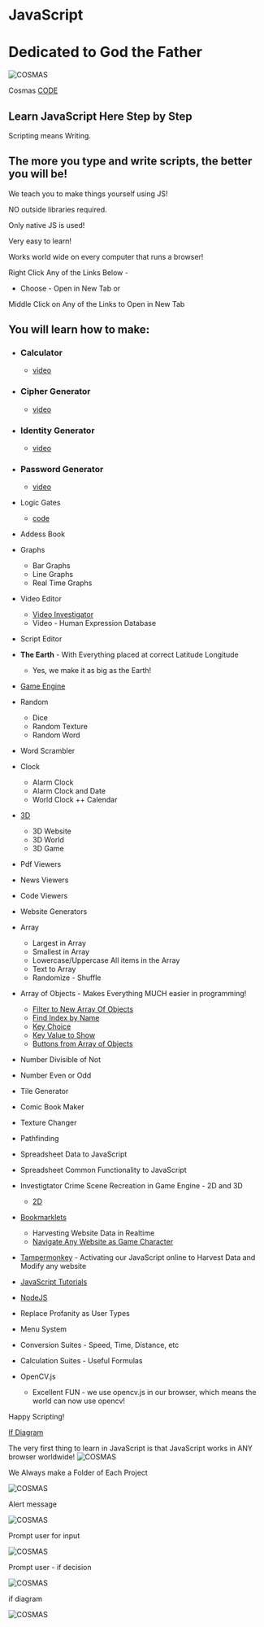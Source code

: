 # JavaScript

# Dedicated to God the Father

![COSMAS](https://collegeofscripting.weebly.com/uploads/6/4/4/8/64482293/college-sign_orig.gif)

Cosmas [CODE](https://github.com/christophertopalian)

## Learn JavaScript Here Step by Step

Scripting means Writing.

## The more you type and write scripts, the better you will be!

We teach you to make things yourself using JS!

NO outside libraries required.

Only native JS is used!

Very easy to learn!

Works world wide on every computer that runs a browser!


Right Click Any of the Links Below - 
  + Choose - Open in New Tab
or

Middle Click on Any of the Links to Open in New Tab

## You will learn how to make:
+ ### Calculator
  + [video](https://twitter.com/CollegeOfScript/status/1607320247928868864)
  
+ ### Cipher Generator
  + [video](https://twitter.com/CollegeOfScript/status/1610700699846819857)
  
+ ### Identity Generator
  + [video](https://twitter.com/CollegeOfScript/status/1610728273859809280)
  
+ ### Password Generator
  + [video](https://twitter.com/CollegeOfScript/status/1612000852796923904)

+ Logic Gates
  + [code](https://github.com/ChristopherTopalian/Topalian_JavaScript/tree/main/js_logic_gates)

+ Addess Book
+ Graphs
  + Bar Graphs
  + Line Graphs
  + Real Time Graphs

+ Video Editor
  + [Video Investigator](https://github.com/ChristopherTopalian/VideoInvestigator)
  + Video - Human Expression Database

+ Script Editor

+ **The Earth** - With Everything placed at correct Latitude Longitude
  + Yes, we make it as big as the Earth!
+ [Game Engine](https://github.com/ChristopherTopalian/Topalian-Game-Engine)
+ Random
  + Dice
  + Random Texture
  + Random Word
+ Word Scrambler
+ Clock
  + Alarm Clock
  + Alarm Clock and Date
  + World Clock
++ Calendar
+ [3D](https://github.com/ChristopherTopalian/Topalian_BabylonJS)
  + 3D Website
  + 3D World
  + 3D Game
+ Pdf Viewers
+ News Viewers
+ Code Viewers
+ Website Generators
+ Array
  + Largest in Array
  + Smallest in Array
  + Lowercase/Uppercase All items in the Array
  + Text to Array
  + Randomize - Shuffle
+ Array of Objects - Makes Everything MUCH easier in programming!
  + [Filter to New Array Of Objects](https://github.com/ChristopherTopalian/Topalian_JavaScript/tree/main/js_array_of_objects_filter_to_new_array_of_objects)
  + [Find Index by Name](https://github.com/ChristopherTopalian/Topalian_JavaScript/tree/main/js_array_of_objects_find_index_by_name)
  + [Key Choice](https://github.com/ChristopherTopalian/Topalian_JavaScript/tree/main/js_array_of_objects_key_choice)
  + [Key Value to Show](https://github.com/ChristopherTopalian/Topalian_JavaScript/tree/main/js_array_of_objects_key_value_to_show)
  + [Buttons from Array of Objects](https://github.com/ChristopherTopalian/Topalian_JavaScript/tree/main/js_buttons_create_from_array_of_objects)

+ Number Divisible of Not
+ Number Even or Odd
+ Tile Generator
+ Comic Book Maker
+ Texture Changer
+ Pathfinding
+ Spreadsheet Data to JavaScript
+ Spreadsheet Common Functionality to JavaScript
+ Investigtator Crime Scene Recreation in Game Engine - 2D and 3D
  + [2D](https://github.com/ChristopherTopalian/TopalianGameEngineDataNavigator)
+ [Bookmarklets](https://github.com/ChristopherTopalian/Topalian_JavaScript_Bookmarklets)
  + Harvesting Website Data in Realtime
  + [Navigate Any Website as Game Character](https://github.com/ChristopherTopalian/Topalian-Website-Game-Engine)
+ [Tampermonkey](https://github.com/ChristopherTopalian/Topalian_JavaScript_UserScripts) - Activating our JavaScript online to Harvest Data and Modify any website
+ [JavaScript Tutorials](https://github.com/ChristopherTopalian/Topalian_JavaScript)
+ [NodeJS](https://github.com/ChristopherTopalian/Topalian_Node.js)
+ Replace Profanity as User Types
+ Menu System
+ Conversion Suites - Speed, Time, Distance, etc
+ Calculation Suites - Useful Formulas
+ OpenCV.js
  - Excellent FUN - we use opencv.js in our browser, which means the world can now use opencv!

Happy Scripting!


[If Diagram](https://pbs.twimg.com/media/Fk3q19HXwAA51HS?format=jpg&name=small)


The very first thing to learn in JavaScript is that JavaScript works in ANY browser worldwide!
![COSMAS](https://collegeofscripting.weebly.com/uploads/6/4/4/8/64482293/title_orig.png)

We Always make a Folder of Each Project

![COSMAS](https://collegeofscripting.weebly.com/uploads/6/4/4/8/64482293/002-how-to-make-new-folder_orig.png)

Alert message

![COSMAS](https://collegeofscripting.weebly.com/uploads/6/4/4/8/64482293/023-alert-nice-lkjel_orig.png)

Prompt user for input

![COSMAS](https://collegeofscripting.weebly.com/uploads/6/4/4/8/64482293/026-input-eljelkje_orig.png)

Prompt user - if decision

![COSMAS](https://collegeofscripting.weebly.com/uploads/6/4/4/8/64482293/028-prompt-using-if-1-lkj_orig.png)

if diagram

![COSMAS](https://pbs.twimg.com/media/Fk3q19HXwAA51HS?format=jpg&name=900x900)

